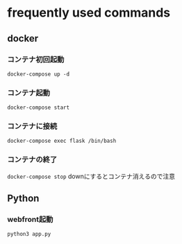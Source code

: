 # frequently used commands

## docker 

### コンテナ初回起動

`docker-compose up -d`

### コンテナ起動

`docker-compose start`

### コンテナに接続

`docker-compose exec flask /bin/bash`

### コンテナの終了

`docker-compose stop`
downにするとコンテナ消えるので注意

## Python

### webfront起動

`python3 app.py`


